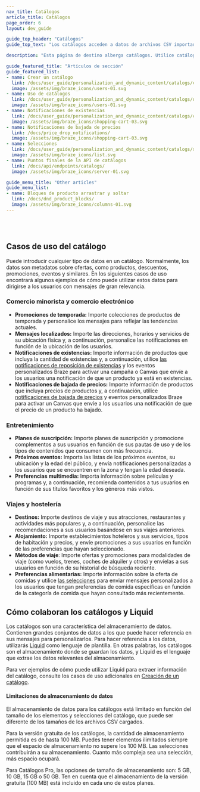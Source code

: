```yaml
---
nav_title: Catálogos
article_title: Catálogos
page_order: 6
layout: dev_guide

guide_top_header: "Catálogos"
guide_top_text: "Los catálogos acceden a datos de archivos CSV importados y de puntos finales de API para enriquecer sus mensajes, de forma similar a como accedería a atributos personalizados o propiedades de eventos personalizados a través de Liquid."

description: "Esta página de destino alberga catálogos. Utilice catálogos y conjuntos filtrados para aprovechar los datos de no usuarios en sus campañas Braze para enviar mensajes personalizados."

guide_featured_title: "Artículos de sección"
guide_featured_list:
- name: Crear un catálogo
  link: /docs/user_guide/personalization_and_dynamic_content/catalogs/catalog/
  image: /assets/img/braze_icons/users-01.svg
- name: Uso de catálogos
  link: /docs/user_guide/personalization_and_dynamic_content/catalogs/using_catalogs/
  image: /assets/img/braze_icons/users-01.svg
- name: Notificaciones de existencias
  link: /docs/user_guide/personalization_and_dynamic_content/catalogs/catalog_triggers/back_in_stock_notifications/
  image: /assets/img/braze_icons/shopping-cart-03.svg
- name: Notificaciones de bajada de precios
  link: /docs/price_drop_notifications/
  image: /assets/img/braze_icons/shopping-cart-03.svg
- name: Selecciones
  link: /docs/user_guide/personalization_and_dynamic_content/catalogs/selections/
  image: /assets/img/braze_icons/list.svg
- name: Puntos finales de la API de catálogos
  link: /docs/api/endpoints/catalogs/
  image: /assets/img/braze_icons/server-01.svg

guide_menu_title: "Other articles"
guide_menu_list:
- name: Bloques de producto arrastrar y soltar
  link: /docs/dnd_product_blocks/
  image: /assets/img/braze_icons/columns-01.svg
---
```

<br><br>

## Casos de uso del catálogo

Puede introducir cualquier tipo de datos en un catálogo. Normalmente, los datos son metadatos sobre ofertas, como productos, descuentos, promociones, eventos y similares. En los siguientes casos de uso encontrará algunos ejemplos de cómo puede utilizar estos datos para dirigirse a los usuarios con mensajes de gran relevancia.

### Comercio minorista y comercio electrónico

- **Promociones de temporada:** Importe colecciones de productos de temporada y personalice los mensajes para reflejar las tendencias actuales.
- **Mensajes localizados:** Importe las direcciones, horarios y servicios de su ubicación física y, a continuación, personalice las notificaciones en función de la ubicación de los usuarios.
- **Notificaciones de existencias:** Importe información de productos que incluya la cantidad de existencias y, a continuación, utilice [las notificaciones de reposición de existencias]({{site.baseurl}}/user_guide/personalization_and_dynamic_content/catalogs/catalog_triggers/back_in_stock_notifications/) y los eventos personalizados Braze para activar una campaña o Canvas que envíe a los usuarios una notificación de que un producto ya está en existencias.
- **Notificaciones de bajada de precios:** Importe información de productos que incluya precios de productos y, a continuación, utilice [notificaciones de bajada de precios]({{site.baseurl}}/user_guide/personalization_and_dynamic_content/catalogs/catalog_triggers/price_drop_notifications/) y eventos personalizados Braze para activar un Canvas que envíe a los usuarios una notificación de que el precio de un producto ha bajado.

### Entretenimiento

- **Planes de suscripción:** Importe planes de suscripción y promocione complementos a sus usuarios en función de sus pautas de uso y de los tipos de contenidos que consumen con más frecuencia.
- **Próximos eventos:** Importa las listas de los próximos eventos, su ubicación y la edad del público, y envía notificaciones personalizadas a los usuarios que se encuentren en la zona y tengan la edad deseada.
- **Preferencias multimedia:** Importa información sobre películas y programas y, a continuación, recomienda contenidos a tus usuarios en función de sus títulos favoritos y los géneros más vistos.

### Viajes y hostelería

- **Destinos:** Importe destinos de viaje y sus atracciones, restaurantes y actividades más populares y, a continuación, personalice las recomendaciones a sus usuarios basándose en sus viajes anteriores.
- **Alojamiento:** Importe establecimientos hoteleros y sus servicios, tipos de habitación y precios, y envíe promociones a sus usuarios en función de las preferencias que hayan seleccionado.
- **Métodos de viaje**: Importe ofertas y promociones para modalidades de viaje (como vuelos, trenes, coches de alquiler y otros) y envíelas a sus usuarios en función de su historial de búsqueda reciente.
- **Preferencias alimentarias:** Importe información sobre la oferta de comidas y utilice [las selecciones]({{site.baseurl}}/user_guide/personalization_and_dynamic_content/catalogs/selections/) para enviar mensajes personalizados a los usuarios que tengan preferencias de comida específicas en función de la categoría de comida que hayan consultado más recientemente.

## Cómo colaboran los catálogos y Liquid

Los catálogos son una característica del almacenamiento de datos. Contienen grandes conjuntos de datos a los que puede hacer referencia en sus mensajes para personalizarlos. Para hacer referencia a los datos, utilizarás [Liquid]({{site.baseurl}}/user_guide/personalization_and_dynamic_content/liquid/) como lenguaje de plantilla. En otras palabras, los catálogos son el almacenamiento donde se guardan los datos, y Liquid es el lenguaje que extrae los datos relevantes del almacenamiento.

Para ver ejemplos de cómo puede utilizar Liquid para extraer información del catálogo, consulte los casos de uso adicionales en [Creación de un catálogo]({{site.baseurl}}/user_guide/personalization_and_dynamic_content/catalogs/catalog/#additional-use-cases/).

#### Limitaciones de almacenamiento de datos

El almacenamiento de datos para los catálogos está limitado en función del tamaño de los elementos y selecciones del catálogo, que puede ser diferente de los tamaños de los archivos CSV cargados.

Para la versión gratuita de los catálogos, la cantidad de almacenamiento permitida es de hasta 100 MB. Puedes tener elementos ilimitados siempre que el espacio de almacenamiento no supere los 100 MB. Las selecciones contribuirán a su almacenamiento. Cuanto más compleja sea una selección, más espacio ocupará.

Para Catálogos Pro, las opciones de tamaño de almacenamiento son: 5 GB, 10 GB, 15 GB o 50 GB. Ten en cuenta que el almacenamiento de la versión gratuita (100 MB) está incluido en cada uno de estos planes.
